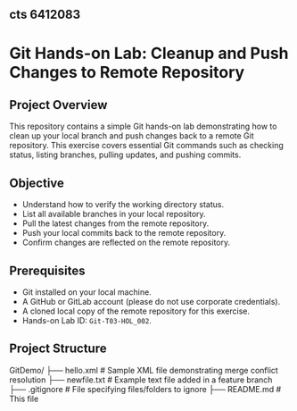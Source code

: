 ## cts 6412083
# Git Hands-on Lab: Cleanup and Push Changes to Remote Repository

## Project Overview

This repository contains a simple Git hands-on lab demonstrating how to clean up your local branch and push changes back to a remote Git repository. 
This exercise covers essential Git commands such as checking status, listing branches, pulling updates, and pushing commits.


## Objective

- Understand how to verify the working directory status.
- List all available branches in your local repository.
- Pull the latest changes from the remote repository.
- Push your local commits back to the remote repository.
- Confirm changes are reflected on the remote repository.


## Prerequisites

- Git installed on your local machine.
- A GitHub or GitLab account (please do not use corporate credentials).
- A cloned local copy of the remote repository for this exercise.
- Hands-on Lab ID: `Git-T03-HOL_002`.

## Project Structure
GitDemo/
├── hello.xml # Sample XML file demonstrating merge conflict resolution
├── newfile.txt # Example text file added in a feature branch
├── .gitignore # File specifying files/folders to ignore
├── README.md # This file

